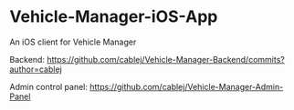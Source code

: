 # Vehicle-Manager-iOS-App
An iOS client for Vehicle Manager

Backend: https://github.com/cablej/Vehicle-Manager-Backend/commits?author=cablej

Admin control panel: https://github.com/cablej/Vehicle-Manager-Admin-Panel
